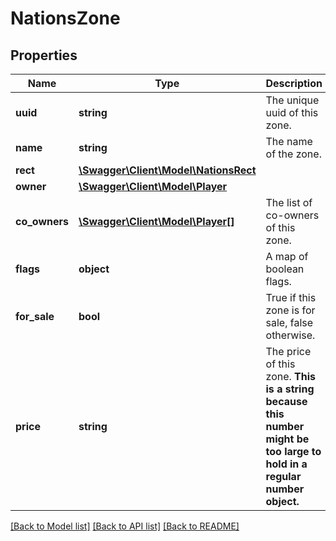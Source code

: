 # NationsZone

## Properties
Name | Type | Description | Notes
------------ | ------------- | ------------- | -------------
**uuid** | **string** | The unique uuid of this zone. | [optional] 
**name** | **string** | The name of the zone. | [optional] 
**rect** | [**\Swagger\Client\Model\NationsRect**](NationsRect.md) |  | [optional] 
**owner** | [**\Swagger\Client\Model\Player**](Player.md) |  | [optional] 
**co_owners** | [**\Swagger\Client\Model\Player[]**](Player.md) | The list of co-owners of this zone. | [optional] 
**flags** | **object** | A map of boolean flags. | [optional] 
**for_sale** | **bool** | True if this zone is for sale, false otherwise. | [optional] 
**price** | **string** | The price of this zone. **This is a string because this number might be too large to hold in a regular number object.** | [optional] 

[[Back to Model list]](../README.md#documentation-for-models) [[Back to API list]](../README.md#documentation-for-api-endpoints) [[Back to README]](../README.md)


